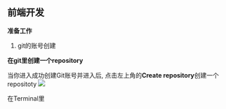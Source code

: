 
## 前端开发 ##

**准备工作**

1. git的账号创建  



**在git里创建一个repository**

当你进入成功创建Git账号并进入后, 点击左上角的**Create repository**创建一个repositoty
![](images/git-creating-new-repository.png)

在Terminal里